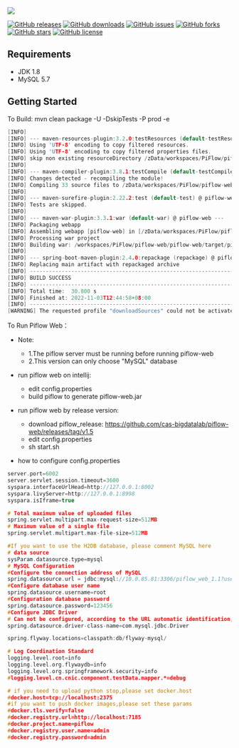 ![](https://github.com/cas-bigdatalab/piflow/blob/master/doc/piflow-logo3.png) 

[![GitHub releases](https://img.shields.io/github/release/cas-bigdatalab/piflow-web.svg)](https://github.com/cas-bigdatalab/piflow-web/releases)
[![GitHub downloads](https://img.shields.io/github/downloads/cas-bigdatalab/piflow-web/total.svg)](https://github.com/cas-bigdatalab/piflow-web/releases)
[![GitHub issues](https://img.shields.io/github/issues/cas-bigdatalab/piflow-web.svg)](https://github.com/cas-bigdatalab/piflow-web/issues)
[![GitHub forks](https://img.shields.io/github/forks/cas-bigdatalab/piflow-web.svg)](https://github.com/cas-bigdatalab/piflow-web/network)
[![GitHub stars](https://img.shields.io/github/stars/cas-bigdatalab/piflow-web.svg)](https://github.com/cas-bigdatalab/piflow-web/stargazers)
[![GitHub license](https://img.shields.io/github/license/cas-bigdatalab/piflow-web.svg)](https://github.com/cas-bigdatalab/piflow-web/blob/master/LICENSE)
## Requirements
* JDK 1.8
* MySQL 5.7
## Getting Started
To Build: mvn clean package -U -DskipTests -P prod -e
```c
[INFO] 
[INFO] --- maven-resources-plugin:3.2.0:testResources (default-testResources) @ piflow-web ---
[INFO] Using 'UTF-8' encoding to copy filtered resources.
[INFO] Using 'UTF-8' encoding to copy filtered properties files.
[INFO] skip non existing resourceDirectory /zData/workspaces/PiFlow/piflow-web/piflow-web/src/test/resources
[INFO] 
[INFO] --- maven-compiler-plugin:3.8.1:testCompile (default-testCompile) @ piflow-web ---
[INFO] Changes detected - recompiling the module!
[INFO] Compiling 33 source files to /zData/workspaces/PiFlow/piflow-web/piflow-web/target/test-classes
[INFO] 
[INFO] --- maven-surefire-plugin:2.22.2:test (default-test) @ piflow-web ---
[INFO] Tests are skipped.
[INFO] 
[INFO] --- maven-war-plugin:3.3.1:war (default-war) @ piflow-web ---
[INFO] Packaging webapp
[INFO] Assembling webapp [piflow-web] in [/zData/workspaces/PiFlow/piflow-web/piflow-web/target/piflow-web]
[INFO] Processing war project
[INFO] Building war: /workspaces/PiFlow/piflow-web/piflow-web/target/piflow-web.war
[INFO] 
[INFO] --- spring-boot-maven-plugin:2.4.0:repackage (repackage) @ piflow-web ---
[INFO] Replacing main artifact with repackaged archive
[INFO] ------------------------------------------------------------------------
[INFO] BUILD SUCCESS
[INFO] ------------------------------------------------------------------------
[INFO] Total time:  30.800 s
[INFO] Finished at: 2022-11-03T12:44:58+08:00
[INFO] ------------------------------------------------------------------------
[WARNING] The requested profile "downloadSources" could not be activated because it does not exist.
```
To Run Piflow Web：
- Note: 
  - 1.The piflow server must be running before running piflow-web
  - 2.This version can only choose "MySQL" database
- run piflow web on intellij:

  - edit config.properties
  - build piflow to generate piflow-web.jar

- run piflow web by release version:

  - download piflow_release: https://github.com/cas-bigdatalab/piflow-web/releases/tag/v1.5
  - edit config.properties
  - sh start.sh
- how to configure config.properties
```c
server.port=6002
server.servlet.session.timeout=3600
syspara.interfaceUrlHead=http://127.0.0.1:8002
syspara.livyServer=http://127.0.0.1:8998
syspara.isIframe=true

# Total maximum value of uploaded files
spring.servlet.multipart.max-request-size=512MB
# Maximum value of a single file
spring.servlet.multipart.max-file-size=512MB

#If you want to use the H2DB database, please comment MySQL here
# data source
sysParam.datasource.type=mysql
# MySQL Configuration
#Configure the connection address of MySQL
spring.datasource.url = jdbc:mysql://10.0.85.81:3306/piflow_web_1.1?useUnicode=true&characterEncoding=UTF-8&useSSL=false&allowMultiQueries=true&autoReconnect=true&failOverReadOnly=false
#Configure database user name
spring.datasource.username=root
#Configuration database password
spring.datasource.password=123456
#Configure JDBC Driver
# Can not be configured, according to the URL automatic identification, recommended configuration
spring.datasource.driver-class-name=com.mysql.jdbc.Driver

spring.flyway.locations=classpath:db/flyway-mysql/

# Log Coordination Standard
logging.level.root=info
logging.level.org.flywaydb=info
logging.level.org.springframework.security=info
#logging.level.cn.cnic.component.testData.mapper.*=debug

# if you need to upload python stop,please set docker.host
#docker.host=tcp://localhost:2375
#if you want to push docker images,please set these params
#docker.tls.verify=false
#docker.registry.url=http://localhost:7185
#docker.project.name=piflow
#docker.registry.user.name=admin
#docker.registry.password=admin
```




